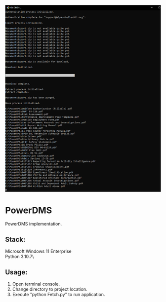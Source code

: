 ![Preview](Preview.png?raw=true "Preview")

# PowerDMS

PowerDMS implementation.

## Stack:

Microsoft Windows 11 Enterprise\
Python 3.10.7\

## Usage:

1. Open terminal console.
2. Change directory to project location.
3. Execute "python Fetch.py" to run application.
